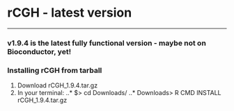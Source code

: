 # rCGH - latest version
-----------------------
### v1.9.4 is the latest fully functional version - maybe not on Bioconductor, yet!

### Installing rCGH from tarball

1. Download rCGH_1.9.4.tar.gz
2. In your terminal:
..* $> cd Downloads/
..* Downloads> R CMD INSTALL rCGH_1.9.4.tar.gz
